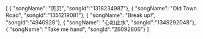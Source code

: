 [
  { "songName": "贝贝", "songId":"1318234987"},
  { "songName": "Old Town Road", "songId":"1351219081"},
  { "songName": "Break up!", "songId":"4940928"},
  { "songName": "心如止水", "songId":"1349292048"},
  { "songName": "Take me hand", "songId":"26092806"}
]
